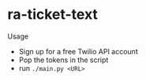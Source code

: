 # ra-ticket-text

Usage
- Sign up for a free Twilio API account
- Pop the tokens in the script
- run `./main.py <URL>`
